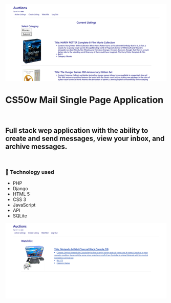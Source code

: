 ![](https://raw.githubusercontent.com/Matthewpco/Harvard-CS50w-Commerce/main/cs50-commerce.png)

# CS50w Mail Single Page Application

<br>

## Full stack wep application with the ability to create and send messages, view your inbox, and archive messages.

<br>

### 📜 Technology used

- PHP
- Django
- HTML 5
- CSS 3
- JavaScript
- API
- SQLite


![](https://raw.githubusercontent.com/Matthewpco/Harvard-CS50w-Commerce/main/cs50-commerce-watchlist.png)
